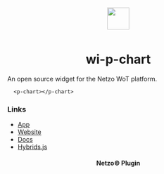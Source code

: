 <div align="center">
  <a href="https://netzo.io" target="_blank" >
    <img height="50" src="https://raw.githubusercontent.com/netzoio/plugins/main/plugins/widgets/wi-p-chart/src/assets/icon.svg" style="margin: 12px 0px" />
  </a>

  <h1>wi-p-chart</h1>
</div>

An open source widget for the Netzo WoT platform.

```showcase
  <p-chart></p-chart>
```

### Links

- [App](https://app.netzo.io)
- [Website](https://netzo.io)
- [Docs](https://docs.netzo.io)
- [Hybrids.js](https://hybrids.js.org)

<div align="center">
  <h4>Netzo© Plugin</h4>
</div>
